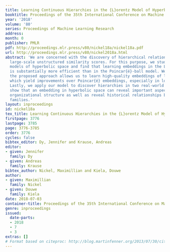 ```yaml
---
title: Learning Continuous Hierarchies in the {L}orentz Model of Hyperbolic Geometry
booktitle: Proceedings of the 35th International Conference on Machine Learning
year: '2018'
volume: '80'
series: Proceedings of Machine Learning Research
address: 
month: 0
publisher: PMLR
pdf: http://proceedings.mlr.press/v80/nickel18a/nickel18a.pdf
url: http://proceedings.mlr.press/v80/nickel2018a.html
abstract: 'We are concerned with the discovery of hierarchical relationships from
  large-scale unstructured similarity scores. For this purpose, we study different
  models of hyperbolic space and find that learning embeddings in the Lorentz model
  is substantially more efficient than in the Poincar{é}-ball model. We show that
  the proposed approach allows us to learn high-quality embeddings of large taxonomies
  which yield improvements over Poincar{é} embeddings, especially in low dimensions.
  Lastly, we apply our model to discover hierarchies in two real-world datasets: we
  show that an embedding in hyperbolic space can reveal important aspects of a company’s
  organizational structure as well as reveal historical relationships between language
  families.'
layout: inproceedings
id: nickel18a
tex_title: Learning Continuous Hierarchies in the {L}orentz Model of Hyperbolic Geometry
firstpage: 3776
lastpage: 3785
page: 3776-3785
order: 3776
cycles: false
bibtex_editor: Dy, Jennifer and Krause, Andreas
editor:
- given: Jennifer
  family: Dy
- given: Andreas
  family: Krause
bibtex_author: Nickel, Maximillian and Kiela, Douwe
author:
- given: Maximillian
  family: Nickel
- given: Douwe
  family: Kiela
date: 2018-07-03
container-title: Proceedings of the 35th International Conference on Machine Learning
genre: inproceedings
issued:
  date-parts:
  - 2018
  - 7
  - 3
extras: []
# Format based on citeproc: http://blog.martinfenner.org/2013/07/30/citeproc-yaml-for-bibliographies/
---
```


